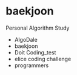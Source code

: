 # baekjoon
Personal Algorithm Study

- AlgoDale
- baekjoon
- Doit Coding_test
- elice coding challenge
- programmers